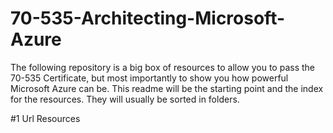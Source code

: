 # 70-535-Architecting-Microsoft-Azure
The following repository is a big box of resources to allow you to pass the 70-535 Certificate, but most importantly to show you how powerful Microsoft Azure can be. This readme will be the starting point and the index for the resources. They will usually be sorted in folders.

#1 Url Resources
